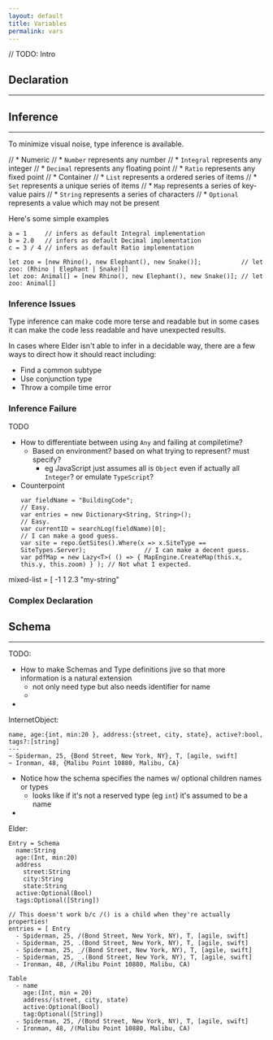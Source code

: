 ```yaml
---
layout: default
title: Variables
permalink: vars
---
```


// TODO: Intro

## Declaration
------------------------------------------------------------------------------------------------------------

## Inference
------------------------------------------------------------------------------------------------------------

To minimize visual noise, type inference is available.

//     * Numeric
//       * `Number` represents any number
//       * `Integral` represents any integer
//       * `Decimal` represents any floating point
//       * `Ratio` represents any fixed point
//     * Container
//       * `List` represents a ordered series of items
//       * `Set` represents a unique series of items
//       * `Map` represents a series of key-value pairs
//       * `String` represents a series of characters
//       * `Optional` represents a value which may not be present

Here's some simple examples
```
a = 1     // infers as default Integral implementation
b = 2.0   // infers as default Decimal implementation
c = 3 / 4 // infers as default Ratio implementation
```


```
let zoo = [new Rhino(), new Elephant(), new Snake()];           // let zoo: (Rhino | Elephant | Snake)[]
let zoo: Animal[] = [new Rhino(), new Elephant(), new Snake()]; // let zoo: Animal[]
```

### Inference Issues

Type inference can make code more terse and readable but in some cases it can make the code less readable and have unexpected results. 

In cases where Elder isn't able to infer in a decidable way, there are a few ways to direct how it should react including:
* Find a common subtype
* Use conjunction type
* Throw a compile time error

### Inference Failure

TODO
* How to differentiate between using `Any` and failing at compiletime?
  * Based on environment? based on what trying to represent? must specify?
    * eg JavaScript just assumes all is `Object` even if actually all `Integer`? or emulate `TypeScript`?
* Counterpoint
  ```
  var fieldName = "BuildingCode";                                                       // Easy.
  var entries = new Dictionary<String, String>();                                       // Easy.
  var currentID = searchLog(fieldName)[0];                                              // I can make a good guess.
  var site = repo.GetSites().Where(x => x.SiteType == SiteTypes.Server);                // I can make a decent guess.
  var pdfMap = new Lazy<T>( () => { MapEngine.CreateMap(this.x, this.y, this.zoom) } ); // Not what I expected.
  ```

mixed-list = [
  -1
  1
  2.3 
  "my-string"

### Complex Declaration

## Schema
------------------------------------------------------------------------------------------------------------

TODO:
* How to make Schemas and Type definitions jive so that more information is a natural extension
  * not only need type but also needs identifier for name
  * 
* 

InternetObject:
```
name, age:{int, min:20 }, address:{street, city, state}, active?:bool, tags?:[string]
---
~ Spiderman, 25, {Bond Street, New York, NY}, T, [agile, swift]
~ Ironman, 48, {Malibu Point 10880, Malibu, CA}
```
* Notice how the schema specifies the names w/ optional children names or types
  * looks like if it's not a reserved type (eg `int`) it's assumed to be a name
* 

Elder:
```
Entry = Schema
  name:String
  age:(Int, min:20)
  address
    street:String
    city:String
    state:String
  active:Optional(Bool)
  tags:Optional([String])

// This doesn't work b/c /() is a child when they're actually properties!
entries = [ Entry
  - Spiderman, 25, /(Bond Street, New York, NY), T, [agile, swift]
  - Spiderman, 25, .(Bond Street, New York, NY), T, [agile, swift]
  - Spiderman, 25, _/(Bond Street, New York, NY), T, [agile, swift]
  - Spiderman, 25, _.(Bond Street, New York, NY), T, [agile, swift]
  - Ironman, 48, /(Malibu Point 10880, Malibu, CA)
```

```
Table
  - name
    age:(Int, min = 20)
    address/(street, city, state)
    active:Optional(Bool)
    tag:Optional([String])
  - Spiderman, 25, /(Bond Street, New York, NY), T, [agile, swift]
  - Ironman, 48, /(Malibu Point 10880, Malibu, CA)
```
